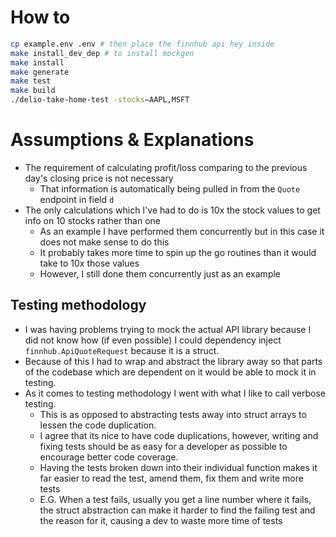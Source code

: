 # How to
```sh 
cp example.env .env # then place the finnhub api hey inside
make install_dev_dep # to install mockgen
make install
make generate
make test 
make build 
./delio-take-home-test -stocks=AAPL,MSFT
```

# Assumptions & Explanations
- The requirement of calculating profit/loss comparing to the previous day's closing price is not necessary 
  - That information is automatically being pulled in from the `Quote` endpoint in field `d`
- The only calculations which I've had to do is 10x the stock values to get info on 10 stocks rather than one
  - As an example I have performed them concurrently but in this case it does not make sense to do this
  - It probably takes more time to spin up the go routines than it would take to 10x those values
  - However, I still done them concurrently just as an example

## Testing methodology
- I was having problems trying to mock the actual API library because I did not know how (if even possible) I could dependency inject `finnhub.ApiQuoteRequest` because it is a struct.
- Because of this I had to wrap and abstract the library away so that parts of the codebase which are dependent on it would be able to mock it in testing.
- As it comes to testing methodology I went with what I like to call verbose testing.
  - This is as opposed to abstracting tests away into struct arrays  to lessen the code duplication.
  - I agree that its nice to have code duplications, however, writing and fixing tests should be as easy for a developer as possible to encourage better code coverage.
  - Having the tests broken down into their individual function makes it far easier to read the test, amend them, fix them and write more tests
  - E.G. When a test fails, usually you get a line number where it fails, the struct abstraction can make it harder to find the failing test and the reason for it, causing a dev to waste more time of tests
